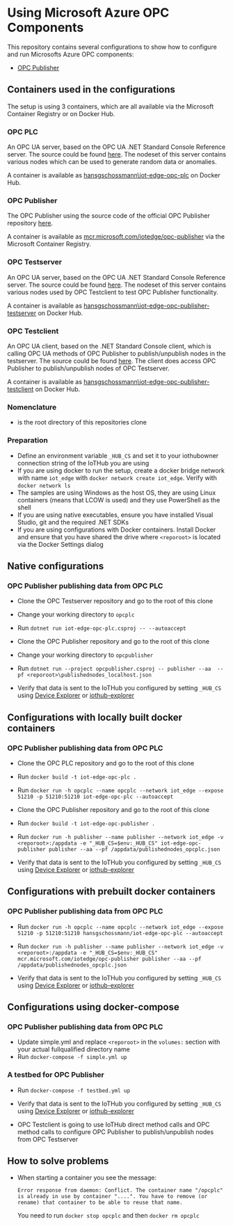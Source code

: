 # Using Microsoft Azure OPC Components
This repository contains several configurations to show how to configure and run Microsofts Azure OPC components:
- [OPC Publisher](https://github.com/Azure/iot-edge-opc-publisher)

## Containers used in the configurations
The setup is using 3 containers, which are all available via the Microsoft Container Registry or on Docker Hub.

### OPC PLC
An OPC UA server, based on the OPC UA .NET Standard Console Reference server. The source could be found [here](https://github.com/hansgschossmann/iot-edge-opc-plc).
The nodeset of this server contains various nodes which can be used to generate random data or anomalies.

A container is available as [hansgschossmann\iot-edge-opc-plc](https://hub.docker.com/r/hansgschossmann/iot-edge-opc-plc/) on Docker Hub.

### OPC Publisher
The OPC Publisher using the source code of the official OPC Publisher repository [here](https://github.com/Azure/iot-edge-opc-publisher). 

A container is available as [mcr.microsoft.com/iotedge/opc-publisher](https://hub.docker.com/r/microsoft/iot-edge-opc-publisher/) via the Microsoft Container Registry.

### OPC Testserver
An OPC UA server, based on the OPC UA .NET Standard Console Reference server. The source could be found [here](https://github.com/hansgschossmann/iot-edge-opc-publisher-testserver).
The nodeset of this server contains various nodes used by OPC Testclient to test OPC Publisher functionality.

A container is available as [hansgschossmann\iot-edge-opc-publisher-testserver](https://hub.docker.com/r/hansgschossmann/iot-edge-opc-publisher-testserver/) on Docker Hub.

### OPC Testclient
An OPC UA client, based on the .NET Standard Console client, which is calling OPC UA methods of OPC Publisher to publish/unpublish nodes in the testserver. The source could be found [here](https://github.com/hansgschossmann/iot-edge-opc-publisher-testclient.git).
The client does access OPC Publisher to publish/unpublish nodes of OPC Testserver.

A container is available as [hansgschossmann\iot-edge-opc-publisher-testclient](https://hub.docker.com/r/hansgschossmann/iot-edge-opc-publisher-testclient/) on Docker Hub.

### Nomenclature
- <reporoot> is the root directory of this repositories clone

### Preparation
- Define an environment variable `_HUB_CS` and set it to your iothubowner connection string of the IoTHub you are using
- If you are using docker to run the setup, create a docker bridge network with name `iot_edge` with `docker network create iot_edge`. Verify with `docker network ls`
- The samples are using Windows as the host OS, they are using Linux containers (means that LCOW is used) and they use PowerShell as the shell
- If you are using native executables, ensure you have installed Visual Studio, git and the required .NET SDKs
- If you are using configurations with Docker containers. Install Docker and ensure that you have shared the drive where `<reporoot>` is located via the Docker Settings dialog


## Native configurations

### OPC Publisher publishing data from OPC PLC
- Clone the OPC Testserver repository and go to the root of this clone
- Change your working directory to `opcplc`
- Run `dotnet run iot-edge-opc-plc.csproj -- --autoaccept`

- Clone the OPC Publisher repository and go to the root of this clone
- Change your working directory to `opcpublisher`
- Run `dotnet run --project opcpublisher.csproj -- publisher --aa  --pf <reporoot>\publishednodes_localhost.json`

- Verify that data is sent to the IoTHub you configured by setting `_HUB_CS` using [Device Explorer](https://github.com/Azure/azure-iot-sdk-csharp/tree/master/tools/DeviceExplorer) or [iothub-explorer](https://github.com/Azure/iothub-explorer)

## Configurations with locally built docker containers

### OPC Publisher publishing data from OPC PLC
- Clone the OPC PLC repository and go to the root of this clone
- Run `docker build -t iot-edge-opc-plc .`
- Run `docker run -h opcplc --name opcplc --network iot_edge --expose 51210 -p 51210:51210 iot-edge-opc-plc --autoaccept`

- Clone the OPC Publisher repository and go to the root of this clone
- Run `docker build -t iot-edge-opc-publisher .`
- Run `docker run -h publisher --name publisher --network iot_edge -v <reporoot>:/appdata -e "_HUB_CS=$env:_HUB_CS" iot-edge-opc-publisher publisher --aa --pf /appdata/publishednodes_opcplc.json`

- Verify that data is sent to the IoTHub you configured by setting `_HUB_CS` using [Device Explorer](https://github.com/Azure/azure-iot-sdk-csharp/tree/master/tools/DeviceExplorer) or [iothub-explorer](https://github.com/Azure/iothub-explorer)

## Configurations with prebuilt docker containers

### OPC Publisher publishing data from OPC PLC
- Run `docker run -h opcplc --name opcplc --network iot_edge --expose 51210 -p 51210:51210 hansgschossmann/iot-edge-opc-plc --autoaccept`

- Run `docker run -h publisher --name publisher --network iot_edge -v <reporoot>:/appdata -e "_HUB_CS=$env:_HUB_CS" mcr.microsoft.com/iotedge/opc-publisher publisher --aa --pf /appdata/publishednodes_opcplc.json`

- Verify that data is sent to the IoTHub you configured by setting `_HUB_CS` using [Device Explorer](https://github.com/Azure/azure-iot-sdk-csharp/tree/master/tools/DeviceExplorer) or [iothub-explorer](https://github.com/Azure/iothub-explorer)

## Configurations using docker-compose

### OPC Publisher publishing data from OPC PLC
- Update simple.yml and replace `<reporoot>` in the `volumes:` section with your actual fullqualified directory name
- Run `docker-compose -f simple.yml up`

### A testbed for OPC Publisher
- Run `docker-compose -f testbed.yml up`

- Verify that data is sent to the IoTHub you configured by setting `_HUB_CS` using [Device Explorer](https://github.com/Azure/azure-iot-sdk-csharp/tree/master/tools/DeviceExplorer) or [iothub-explorer](https://github.com/Azure/iothub-explorer)
- OPC Testclient is going to use IoTHub direct method calls and OPC method calls to configure OPC Publisher to publish/unpublish nodes from OPC Testserver


## How to solve problems
- When starting a container you see the message:

      Error response from daemon: Conflict. The container name "/opcplc" is already in use by container "....". You have to remove (or rename) that container to be able to reuse that name.

  You need to run `docker stop opcplc` and then `docker rm opcplc`